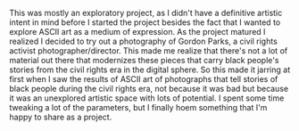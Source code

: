 

This was mostly an exploratory project, as I didn't have a definitive artistic intent in mind before I started the project besides
the fact that I wanted to explore ASCII art as a medium of expression. As the project matured I realized I decided to try out a 
photography of Gordon Parks, a civil rights activist photographer/director. This made me realize that there's not a lot of material
out there that modernizes these pieces that carry black people's stories from the civil rights era in the digital sphere. 
So this made it jarring at first when I saw the results of ASCII art of photographs that tell stories of black people during the civil 
rights era, not because it was bad but because it was an unexplored artistic space with lots of potential. I spent some time tweaking a
lot of the parameters, but I finally hoem something that I'm happy to share as a project. 
